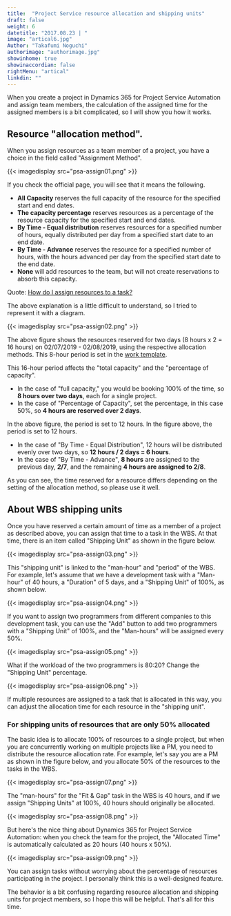 ```yaml
---
title:  "Project Service resource allocation and shipping units"
draft: false
weight: 6
datetitle: "2017.08.23 | "
image: "artical6.jpg"
Author: "Takafumi Noguchi"
authorimage: "authorimage.jpg"
showinhome: true
showinaccordian: false
rightMenu: "artical"
linkdin: ""
---
```

<!-- Intro  -->
When you create a project in Dynamics 365 for Project Service Automation and assign team members, the calculation of the assigned time for the assigned members is a bit complicated, so I will show you how it works.

## Resource "allocation method".
When you assign resources as a team member of a project, you have a choice in the field called "Assignment Method".
<!-- Image= psa-assign01.png -->
{{< imagedisplay src="psa-assign01.png" >}}

If you check the official page, you will see that it means the following.

<!-- Quate box -->
* **All Capacity** reserves the full capacity of the resource for the specified start and end dates.
* **The capacity percentage** reserves resources as a percentage of the resource capacity for the specified start and end dates.
* **By Time - Equal distribution** reserves resources for a specified number of hours, equally distributed per day from a specified start date to an end date.
* **By Time - Advance** reserves the resource for a specified number of hours, with the hours advanced per day from the specified start date to the end date.
* **None** will add resources to the team, but will not create reservations to absorb this capacity.


Quote: [How do I assign resources to a task?](https://docs.microsoft.com/ja-jp/dynamics365/project-operations/psa/FAQ-assign-resources-to-tasks)

The above explanation is a little difficult to understand, so I tried to represent it with a diagram.
<!-- Image= psa-assign02.png -->
{{< imagedisplay src="psa-assign02.png" >}}

The above figure shows the resources reserved for two days (8 hours x 2 = 16 hours) on 02/07/2019 - 02/08/2019, using the respective allocation methods. This 8-hour period is set in the [work template]().

This 16-hour period affects the "total capacity" and the "percentage of capacity".
  * In the case of "full capacity," you would be booking 100% of the time, so **8 hours over two days**, each for a single project.
  * In the case of "Percentage of Capacity", set the percentage, in this case 50%, so **4 hours are reserved over 2 days**.

In the above figure, the period is set to 12 hours. In the figure above, the period is set to 12 hours.
  * In the case of "By Time - Equal Distribution", 12 hours will be distributed evenly over two days, so **12 hours / 2 days = 6 hours**.
  * In the case of "By Time - Advance", **8 hours** are assigned to the previous day, **2/7**, and the remaining **4 hours are assigned to 2/8**.

As you can see, the time reserved for a resource differs depending on the setting of the allocation method, so please use it well.

## About WBS shipping units
Once you have reserved a certain amount of time as a member of a project as described above, you can assign that time to a task in the WBS. At that time, there is an item called "Shipping Unit" as shown in the figure below.
<!-- Image= psa-assign03.png -->
{{< imagedisplay src="psa-assign03.png" >}}

This "shipping unit" is linked to the "man-hour" and "period" of the WBS. For example, let's assume that we have a development task with a "Man-hour" of 40 hours, a "Duration" of 5 days, and a "Shipping Unit" of 100%, as shown below.
<!-- Image= psa-assign04.png -->
{{< imagedisplay src="psa-assign04.png" >}}

If you want to assign two programmers from different companies to this development task, you can use the "Add" button to add two programmers with a "Shipping Unit" of 100%, and the "Man-hours" will be assigned every 50%.
<!-- Image= psa-assign05.png -->
{{< imagedisplay src="psa-assign05.png" >}}

What if the workload of the two programmers is 80:20? Change the "Shipping Unit" percentage.
<!-- Image= psa-assign06.png -->
{{< imagedisplay src="psa-assign06.png" >}}

If multiple resources are assigned to a task that is allocated in this way, you can adjust the allocation time for each resource in the "shipping unit".

### For shipping units of resources that are only 50% allocated
The basic idea is to allocate 100% of resources to a single project, but when you are concurrently working on multiple projects like a PM, you need to distribute the resource allocation rate. For example, let's say you are a PM as shown in the figure below, and you allocate 50% of the resources to the tasks in the WBS.
<!-- Image= psa-assign07.png -->
{{< imagedisplay src="psa-assign07.png" >}}

The "man-hours" for the "Fit & Gap" task in the WBS is 40 hours, and if we assign "Shipping Units" at 100%, 40 hours should originally be allocated.
<!-- Image= psa-assign08.png -->
{{< imagedisplay src="psa-assign08.png" >}}

But here's the nice thing about Dynamics 365 for Project Service Automation: when you check the team for the project, the "Allocated Time" is automatically calculated as 20 hours (40 hours x 50%).
<!-- Image= psa-assign09.png -->
{{< imagedisplay src="psa-assign09.png" >}}

You can assign tasks without worrying about the percentage of resources participating in the project. I personally think this is a well-designed feature.

The behavior is a bit confusing regarding resource allocation and shipping units for project members, so I hope this will be helpful. That's all for this time.     
&nbsp;